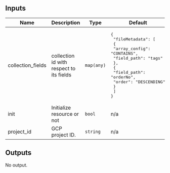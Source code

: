 

<!-- BEGINNING OF PRE-COMMIT-TERRAFORM DOCS HOOK -->
## Inputs

| Name | Description | Type | Default | Required |
|------|-------------|------|---------|:--------:|
| collection\_fields | collection id with respect to its fields | `map(any)` | <pre>{<br>  "fileMetadata": [<br>    {<br>      "array_config": "CONTAINS",<br>      "field_path": "tags"<br>    },<br>    {<br>      "field_path": "orderNo",<br>      "order": "DESCENDING"<br>    }<br>  ]<br>}</pre> | no |
| init | Initialize resource or not | `bool` | n/a | yes |
| project\_id | GCP project ID. | `string` | n/a | yes |

## Outputs

No output.

<!-- END OF PRE-COMMIT-TERRAFORM DOCS HOOK -->
